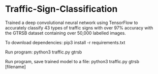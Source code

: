 # Traffic-Sign-Classification
Trained a deep convolutional neural network using TensorFlow to accurately classify 43 types of traffic signs with over 97% accuracy with the GTRSB dataset containing over 50,000 labelled images.

To download dependencies: pip3 install -r requirements.txt

Run program: python3 traffic.py gtrsb

Run program, save trained model to a file: python3 traffic.py gtrsb [filename]
